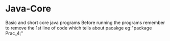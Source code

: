 # Java-Core
Basic and short core java programs
Before running the programs remember to remove the 1st line of code which tells about pacakge eg:"package Prac_4;"
